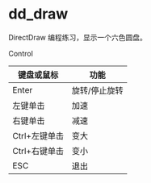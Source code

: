 # dd_draw

DirectDraw 编程练习，显示一个六色圆盘。

Control

| 键盘或鼠标 | 功能 |
|----|----|
| Enter | 旋转/停止旋转 |
| 左键单击 | 加速 |
| 右键单击 | 减速 |
| Ctrl+左键单击 | 变大 |
| Ctrl+右键单击 | 变小 |
| ESC | 退出 |

